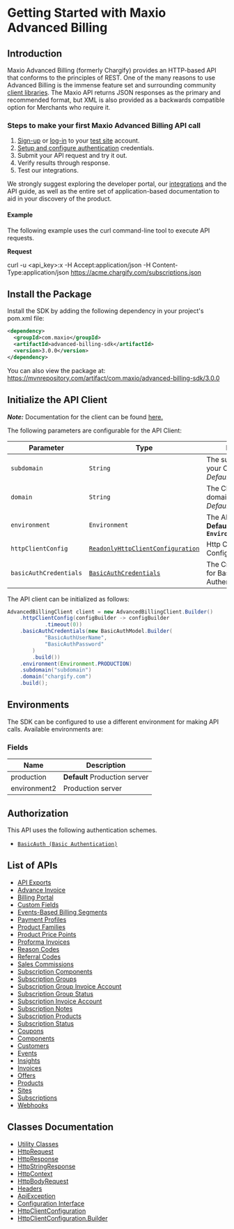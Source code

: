 
# Getting Started with Maxio Advanced Billing

## Introduction

Maxio Advanced Billing (formerly Chargify) provides an HTTP-based API that conforms to the principles of REST.
One of the many reasons to use Advanced Billing is the immense feature set and surrounding community [client libraries](page:development-tools/client-libraries).
The Maxio API returns JSON responses as the primary and recommended format, but XML is also provided as a backwards compatible option for Merchants who require it.

### Steps to make your first Maxio Advanced Billing API call

1. [Sign-up](https://app.chargify.com/signup/maxio-billing-sandbox) or [log-in](https://app.chargify.com/login.html) to your [test site](https://maxio-chargify.zendesk.com/hc/en-us/articles/5405553861773-Testing-Intro) account.
2. [Setup and configure authentication](https://maxio-chargify.zendesk.com/hc/en-us/articles/5405281550477-API-Keys#api) credentials.
3. Submit your API request and try it out.
4. Verify results through response.
5. Test our integrations.

We strongly suggest exploring the developer portal, our [integrations](https://www.maxio.com/integrations) and the API guide, as well as the entire set of application-based documentation to aid in your discovery of the product.

#### Example

The following example uses the curl command-line tool to execute API requests.

**Request**

curl -u <api_key>:x -H Accept:application/json -H Content-Type:application/json https://acme.chargify.com/subscriptions.json

## Install the Package

Install the SDK by adding the following dependency in your project's pom.xml file:

```xml
<dependency>
  <groupId>com.maxio</groupId>
  <artifactId>advanced-billing-sdk</artifactId>
  <version>3.0.0</version>
</dependency>
```

You can also view the package at:
https://mvnrepository.com/artifact/com.maxio/advanced-billing-sdk/3.0.0

## Initialize the API Client

**_Note:_** Documentation for the client can be found [here.](https://www.github.com/maxio-com/ab-java-sdk/tree/3.0.0/doc/client.md)

The following parameters are configurable for the API Client:

| Parameter | Type | Description |
|  --- | --- | --- |
| `subdomain` | `String` | The subdomain for your Chargify site.<br>*Default*: `"subdomain"` |
| `domain` | `String` | The Chargify server domain.<br>*Default*: `"chargify.com"` |
| `environment` | `Environment` | The API environment. <br> **Default: `Environment.PRODUCTION`** |
| `httpClientConfig` | [`ReadonlyHttpClientConfiguration`](https://www.github.com/maxio-com/ab-java-sdk/tree/3.0.0/doc/http-client-configuration.md) | Http Client Configuration instance. |
| `basicAuthCredentials` | [`BasicAuthCredentials`](https://www.github.com/maxio-com/ab-java-sdk/tree/3.0.0/doc/$a/https://www.github.com/maxio-com/ab-java-sdk/tree/3.0.0/basic-authentication.md) | The Credentials Setter for Basic Authentication |

The API client can be initialized as follows:

```java
AdvancedBillingClient client = new AdvancedBillingClient.Builder()
    .httpClientConfig(configBuilder -> configBuilder
            .timeout(0))
    .basicAuthCredentials(new BasicAuthModel.Builder(
            "BasicAuthUserName",
            "BasicAuthPassword"
        )
        .build())
    .environment(Environment.PRODUCTION)
    .subdomain("subdomain")
    .domain("chargify.com")
    .build();
```

## Environments

The SDK can be configured to use a different environment for making API calls. Available environments are:

### Fields

| Name | Description |
|  --- | --- |
| production | **Default** Production server |
| environment2 | Production server |

## Authorization

This API uses the following authentication schemes.

* [`BasicAuth (Basic Authentication)`](https://www.github.com/maxio-com/ab-java-sdk/tree/3.0.0/doc/$a/https://www.github.com/maxio-com/ab-java-sdk/tree/3.0.0/basic-authentication.md)

## List of APIs

* [API Exports](https://www.github.com/maxio-com/ab-java-sdk/tree/3.0.0/doc/controllers/api-exports.md)
* [Advance Invoice](https://www.github.com/maxio-com/ab-java-sdk/tree/3.0.0/doc/controllers/advance-invoice.md)
* [Billing Portal](https://www.github.com/maxio-com/ab-java-sdk/tree/3.0.0/doc/controllers/billing-portal.md)
* [Custom Fields](https://www.github.com/maxio-com/ab-java-sdk/tree/3.0.0/doc/controllers/custom-fields.md)
* [Events-Based Billing Segments](https://www.github.com/maxio-com/ab-java-sdk/tree/3.0.0/doc/controllers/events-based-billing-segments.md)
* [Payment Profiles](https://www.github.com/maxio-com/ab-java-sdk/tree/3.0.0/doc/controllers/payment-profiles.md)
* [Product Families](https://www.github.com/maxio-com/ab-java-sdk/tree/3.0.0/doc/controllers/product-families.md)
* [Product Price Points](https://www.github.com/maxio-com/ab-java-sdk/tree/3.0.0/doc/controllers/product-price-points.md)
* [Proforma Invoices](https://www.github.com/maxio-com/ab-java-sdk/tree/3.0.0/doc/controllers/proforma-invoices.md)
* [Reason Codes](https://www.github.com/maxio-com/ab-java-sdk/tree/3.0.0/doc/controllers/reason-codes.md)
* [Referral Codes](https://www.github.com/maxio-com/ab-java-sdk/tree/3.0.0/doc/controllers/referral-codes.md)
* [Sales Commissions](https://www.github.com/maxio-com/ab-java-sdk/tree/3.0.0/doc/controllers/sales-commissions.md)
* [Subscription Components](https://www.github.com/maxio-com/ab-java-sdk/tree/3.0.0/doc/controllers/subscription-components.md)
* [Subscription Groups](https://www.github.com/maxio-com/ab-java-sdk/tree/3.0.0/doc/controllers/subscription-groups.md)
* [Subscription Group Invoice Account](https://www.github.com/maxio-com/ab-java-sdk/tree/3.0.0/doc/controllers/subscription-group-invoice-account.md)
* [Subscription Group Status](https://www.github.com/maxio-com/ab-java-sdk/tree/3.0.0/doc/controllers/subscription-group-status.md)
* [Subscription Invoice Account](https://www.github.com/maxio-com/ab-java-sdk/tree/3.0.0/doc/controllers/subscription-invoice-account.md)
* [Subscription Notes](https://www.github.com/maxio-com/ab-java-sdk/tree/3.0.0/doc/controllers/subscription-notes.md)
* [Subscription Products](https://www.github.com/maxio-com/ab-java-sdk/tree/3.0.0/doc/controllers/subscription-products.md)
* [Subscription Status](https://www.github.com/maxio-com/ab-java-sdk/tree/3.0.0/doc/controllers/subscription-status.md)
* [Coupons](https://www.github.com/maxio-com/ab-java-sdk/tree/3.0.0/doc/controllers/coupons.md)
* [Components](https://www.github.com/maxio-com/ab-java-sdk/tree/3.0.0/doc/controllers/components.md)
* [Customers](https://www.github.com/maxio-com/ab-java-sdk/tree/3.0.0/doc/controllers/customers.md)
* [Events](https://www.github.com/maxio-com/ab-java-sdk/tree/3.0.0/doc/controllers/events.md)
* [Insights](https://www.github.com/maxio-com/ab-java-sdk/tree/3.0.0/doc/controllers/insights.md)
* [Invoices](https://www.github.com/maxio-com/ab-java-sdk/tree/3.0.0/doc/controllers/invoices.md)
* [Offers](https://www.github.com/maxio-com/ab-java-sdk/tree/3.0.0/doc/controllers/offers.md)
* [Products](https://www.github.com/maxio-com/ab-java-sdk/tree/3.0.0/doc/controllers/products.md)
* [Sites](https://www.github.com/maxio-com/ab-java-sdk/tree/3.0.0/doc/controllers/sites.md)
* [Subscriptions](https://www.github.com/maxio-com/ab-java-sdk/tree/3.0.0/doc/controllers/subscriptions.md)
* [Webhooks](https://www.github.com/maxio-com/ab-java-sdk/tree/3.0.0/doc/controllers/webhooks.md)

## Classes Documentation

* [Utility Classes](https://www.github.com/maxio-com/ab-java-sdk/tree/3.0.0/doc/utility-classes.md)
* [HttpRequest](https://www.github.com/maxio-com/ab-java-sdk/tree/3.0.0/doc/http-request.md)
* [HttpResponse](https://www.github.com/maxio-com/ab-java-sdk/tree/3.0.0/doc/http-response.md)
* [HttpStringResponse](https://www.github.com/maxio-com/ab-java-sdk/tree/3.0.0/doc/http-string-response.md)
* [HttpContext](https://www.github.com/maxio-com/ab-java-sdk/tree/3.0.0/doc/http-context.md)
* [HttpBodyRequest](https://www.github.com/maxio-com/ab-java-sdk/tree/3.0.0/doc/http-body-request.md)
* [Headers](https://www.github.com/maxio-com/ab-java-sdk/tree/3.0.0/doc/headers.md)
* [ApiException](https://www.github.com/maxio-com/ab-java-sdk/tree/3.0.0/doc/api-exception.md)
* [Configuration Interface](https://www.github.com/maxio-com/ab-java-sdk/tree/3.0.0/doc/configuration-interface.md)
* [HttpClientConfiguration](https://www.github.com/maxio-com/ab-java-sdk/tree/3.0.0/doc/http-client-configuration.md)
* [HttpClientConfiguration.Builder](https://www.github.com/maxio-com/ab-java-sdk/tree/3.0.0/doc/http-client-configuration-builder.md)

